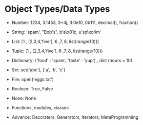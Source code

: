 # Object Types/Data Types

- Number: 1234, 3.1453, 3+4j, 3.0e10, 0b111, decimal(), fraction()

- String: 'spam', "Bob's", b'a\x01c, u'sp\xc4m'

- List: [1 , [2,3,4,'five'], 6 ,7, 8, list(range(10))]

- Tuple: (1 , [2,3,4,'five'], 6 ,7, 8, list(range(10)))

- Dictionary: {'food' : 'spam', 'taste' : 'yup'} , dict (hours = 10)

- Set: set('abc'), {'a', 'b', 'c'}

- File: open('eggs.txt')

- Boolean: True, False

- None: None

- Functions, modules, classes

- Advance: Decoraters, Generators, Iterators, MetaProgramming